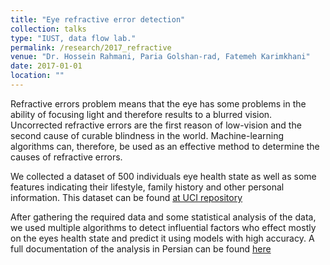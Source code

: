 ```yaml
---
title: "Eye refractive error detection"
collection: talks
type: "IUST, data flow lab."
permalink: /research/2017_refractive
venue: "Dr. Hossein Rahmani, Paria Golshan-rad, Fatemeh Karimkhani"
date: 2017-01-01
location: ""
---
```


Refractive errors problem means that the eye has some problems in the ability of focusing light and therefore results to a blurred vision. Uncorrected refractive errors are the first reason of low-vision and the 
second cause of curable blindness in the world. Machine-learning algorithms can, therefore, be used as an 
effective method to determine the causes of refractive errors.

We collected a dataset of 500 individuals eye health state as well as some features indicating their lifestyle, family history and other personal information. This dataset can be found [at UCI repository](https://archive.ics.uci.edu/ml/datasets/Refractive+errors)

After gathering the required data and some statistical analysis of the data, we used multiple algorithms to detect influential factors who effect mostly on the eyes health state and predict it using models with high accuracy.
A full documentation of the analysis in Persian can be found [here](https://banafshehkarimian.github.io/files/refractive.pdf)
